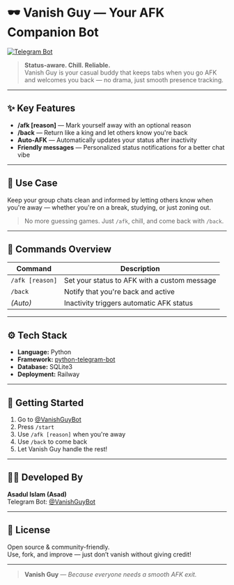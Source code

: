 # 🕶️ Vanish Guy — Your AFK Companion Bot  
[![Telegram Bot](https://img.shields.io/badge/Launch%20Bot-@VanishGuyBot-2CA5E0?logo=telegram&style=for-the-badge)](https://t.me/VanishGuyBot)

> **Status-aware. Chill. Reliable.**  
> Vanish Guy is your casual buddy that keeps tabs when you go AFK and welcomes you back — no drama, just smooth presence tracking.

---

## ✨ Key Features

- **/afk [reason]** — Mark yourself away with an optional reason  
- **/back** — Return like a king and let others know you're back  
- **Auto-AFK** — Automatically updates your status after inactivity  
- **Friendly messages** — Personalized status notifications for a better chat vibe

---

## 🧠 Use Case

Keep your group chats clean and informed by letting others know when you're away — whether you're on a break, studying, or just zoning out.

> No more guessing games. Just `/afk`, chill, and come back with `/back`.

---

## 📜 Commands Overview

| Command         | Description                                    |
|-----------------|------------------------------------------------|
| `/afk [reason]` | Set your status to AFK with a custom message   |
| `/back`         | Notify that you're back and active             |
| *(Auto)*        | Inactivity triggers automatic AFK status       |

---

## ⚙️ Tech Stack

- **Language:** Python  
- **Framework:** [python-telegram-bot](https://github.com/python-telegram-bot/python-telegram-bot)  
- **Database:** SQLite3  
- **Deployment:** Railway  

---

## 🚀 Getting Started

1. Go to [@VanishGuyBot](https://t.me/VanishGuyBot)  
2. Press `/start`  
3. Use `/afk [reason]` when you're away  
4. Use `/back` to come back  
5. Let Vanish Guy handle the rest!

---

## 👨‍💻 Developed By

**Asadul Islam (Asad)**  
Telegram Bot: [@VanishGuyBot](https://t.me/VanishGuyBot)

---

## 📄 License

Open source & community-friendly.  
Use, fork, and improve — just don’t vanish without giving credit!

---

> **Vanish Guy** — *Because everyone needs a smooth AFK exit.*
